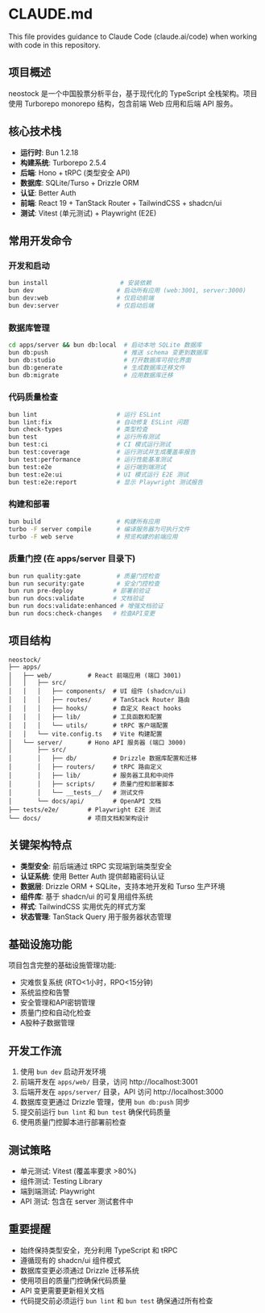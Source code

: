 # CLAUDE.md

This file provides guidance to Claude Code (claude.ai/code) when working with code in this repository.

## 项目概述

neostock 是一个中国股票分析平台，基于现代化的 TypeScript 全栈架构。项目使用 Turborepo monorepo 结构，包含前端 Web 应用和后端 API 服务。

## 核心技术栈

- **运行时**: Bun 1.2.18
- **构建系统**: Turborepo 2.5.4  
- **后端**: Hono + tRPC (类型安全 API)
- **数据库**: SQLite/Turso + Drizzle ORM
- **认证**: Better Auth
- **前端**: React 19 + TanStack Router + TailwindCSS + shadcn/ui
- **测试**: Vitest (单元测试) + Playwright (E2E)

## 常用开发命令

### 开发和启动
```bash
bun install                    # 安装依赖
bun dev                       # 启动所有应用 (web:3001, server:3000)
bun dev:web                   # 仅启动前端
bun dev:server                # 仅启动后端
```

### 数据库管理
```bash
cd apps/server && bun db:local  # 启动本地 SQLite 数据库
bun db:push                     # 推送 schema 变更到数据库
bun db:studio                   # 打开数据库可视化界面
bun db:generate                 # 生成数据库迁移文件
bun db:migrate                  # 应用数据库迁移
```

### 代码质量检查
```bash
bun lint                      # 运行 ESLint
bun lint:fix                  # 自动修复 ESLint 问题
bun check-types               # 类型检查
bun test                      # 运行所有测试
bun test:ci                   # CI 模式运行测试
bun test:coverage             # 运行测试并生成覆盖率报告
bun test:performance          # 运行性能基准测试
bun test:e2e                  # 运行端到端测试
bun test:e2e:ui               # UI 模式运行 E2E 测试
bun test:e2e:report           # 显示 Playwright 测试报告
```

### 构建和部署
```bash
bun build                     # 构建所有应用
turbo -F server compile       # 编译服务器为可执行文件
turbo -F web serve            # 预览构建的前端应用
```

### 质量门控 (在 apps/server 目录下)
```bash
bun run quality:gate          # 质量门控检查
bun run security:gate         # 安全门控检查
bun run pre-deploy           # 部署前验证
bun run docs:validate        # 文档验证
bun run docs:validate:enhanced # 增强文档验证
bun run docs:check-changes   # 检查API变更
```

## 项目结构

```
neostock/
├── apps/
│   ├── web/          # React 前端应用 (端口 3001)
│   │   ├── src/
│   │   │   ├── components/  # UI 组件 (shadcn/ui)
│   │   │   ├── routes/      # TanStack Router 路由
│   │   │   ├── hooks/       # 自定义 React hooks
│   │   │   ├── lib/         # 工具函数和配置
│   │   │   └── utils/       # tRPC 客户端配置
│   │   └── vite.config.ts   # Vite 构建配置
│   └── server/       # Hono API 服务器 (端口 3000)
│       ├── src/
│       │   ├── db/          # Drizzle 数据库配置和迁移
│       │   ├── routers/     # tRPC 路由定义
│       │   ├── lib/         # 服务器工具和中间件
│       │   ├── scripts/     # 质量门控和部署脚本
│       │   └── __tests__/   # 测试文件
│       └── docs/api/        # OpenAPI 文档
├── tests/e2e/        # Playwright E2E 测试
└── docs/             # 项目文档和架构设计
```

## 关键架构特点

- **类型安全**: 前后端通过 tRPC 实现端到端类型安全
- **认证系统**: 使用 Better Auth 提供邮箱密码认证
- **数据层**: Drizzle ORM + SQLite，支持本地开发和 Turso 生产环境
- **组件库**: 基于 shadcn/ui 的可复用组件系统
- **样式**: TailwindCSS 实用优先的样式方案
- **状态管理**: TanStack Query 用于服务器状态管理

## 基础设施功能

项目包含完整的基础设施管理功能:
- 灾难恢复系统 (RTO<1小时，RPO<15分钟)
- 系统监控和告警
- 安全管理和API密钥管理
- 质量门控和自动化检查
- A股种子数据管理

## 开发工作流

1. 使用 `bun dev` 启动开发环境
2. 前端开发在 `apps/web/` 目录，访问 http://localhost:3001
3. 后端开发在 `apps/server/` 目录，API 访问 http://localhost:3000
4. 数据库变更通过 Drizzle 管理，使用 `bun db:push` 同步
5. 提交前运行 `bun lint` 和 `bun test` 确保代码质量
6. 使用质量门控脚本进行部署前检查

## 测试策略

- 单元测试: Vitest (覆盖率要求 >80%)
- 组件测试: Testing Library
- 端到端测试: Playwright
- API 测试: 包含在 server 测试套件中

## 重要提醒

- 始终保持类型安全，充分利用 TypeScript 和 tRPC
- 遵循现有的 shadcn/ui 组件模式
- 数据库变更必须通过 Drizzle 迁移系统
- 使用项目的质量门控确保代码质量
- API 变更需要更新相关文档
- 代码提交前必须运行 `bun lint` 和 `bun test` 确保通过所有检查